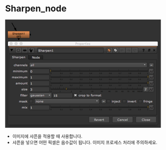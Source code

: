 # Sharpen\_node

![](../../.gitbook/assets/sharpen_node.png)

* 이미지에 샤픈을 적용할 때 사용합니다.
* 샤픈을 넣으면 어떤 픽셀은 음수값이 됩니다. 이미지 프로세스 처리에 주의하세요.

